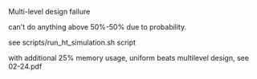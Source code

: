 
Multi-level design failure

can't do anything above 50%-50% due to probability. 

see scripts/run_ht_simulation.sh script

with additional 25% memory usage, uniform beats multilevel design, see 02-24.pdf
